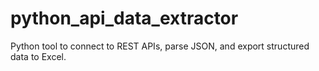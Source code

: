 # python_api_data_extractor
Python tool to connect to REST APIs, parse JSON, and export structured data to Excel.
